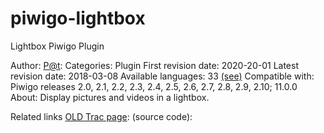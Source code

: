 
# piwigo-lightbox
Lightbox Piwigo Plugin


Author: [P@t](https://piwigo.org/forum/profile.php?id=3449):
Categories: Plugin
First revision date: 2020-20-01
Latest revision date: 2018-03-08
Available languages: 33 [(see)](https://piwigo.org/ext/extension_view.php?eid=280#flags-all)
Compatible with: Piwigo releases 2.0, 2.1, 2.2, 2.3, 2.4, 2.5, 2.6, 2.7, 2.8, 2.9, 2.10; 11.0.0
About: Display pictures and videos in a lightbox.

Related links
[OLD Trac page](http://piwigo.org/dev/browser/extensions/lightbox): (source code):
